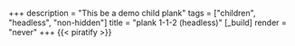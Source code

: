 +++
description = "This be a demo child plank"
tags = ["children", "headless", "non-hidden"]
title = "plank 1-1-2 (headless)"
[_build]
  render = "never"
+++
{{< piratify >}}